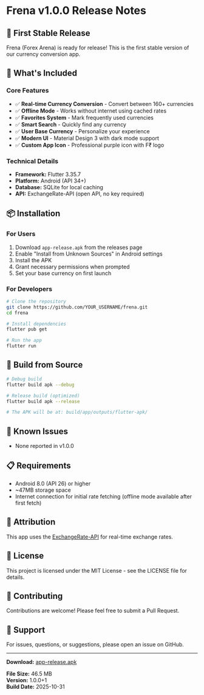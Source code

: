 # Frena v1.0.0 Release Notes

## 🎉 First Stable Release

Frena (Forex Arena) is ready for release! This is the first stable version of our currency conversion app.

## 📱 What's Included

### Core Features
- ✅ **Real-time Currency Conversion** - Convert between 160+ currencies
- ✅ **Offline Mode** - Works without internet using cached rates
- ✅ **Favorites System** - Mark frequently used currencies
- ✅ **Smart Search** - Quickly find any currency
- ✅ **User Base Currency** - Personalize your experience
- ✅ **Modern UI** - Material Design 3 with dark mode support
- ✅ **Custom App Icon** - Professional purple icon with F₹ logo

### Technical Details
- **Framework:** Flutter 3.35.7
- **Platform:** Android (API 34+)
- **Database:** SQLite for local caching
- **API:** ExchangeRate-API (open API, no key required)

## 📦 Installation

### For Users
1. Download `app-release.apk` from the releases page
2. Enable "Install from Unknown Sources" in Android settings
3. Install the APK
4. Grant necessary permissions when prompted
5. Set your base currency on first launch

### For Developers
```bash
# Clone the repository
git clone https://github.com/YOUR_USERNAME/frena.git
cd frena

# Install dependencies
flutter pub get

# Run the app
flutter run
```

## 🔧 Build from Source

```bash
# Debug build
flutter build apk --debug

# Release build (optimized)
flutter build apk --release

# The APK will be at: build/app/outputs/flutter-apk/
```

## 🐛 Known Issues
- None reported in v1.0.0

## 📋 Requirements
- Android 8.0 (API 26) or higher
- ~47MB storage space
- Internet connection for initial rate fetching (offline mode available after first fetch)

## 🙏 Attribution
This app uses the [ExchangeRate-API](https://www.exchangerate-api.com/) for real-time exchange rates.

## 📄 License
This project is licensed under the MIT License - see the LICENSE file for details.

## 🤝 Contributing
Contributions are welcome! Please feel free to submit a Pull Request.

## 📧 Support
For issues, questions, or suggestions, please open an issue on GitHub.

---

**Download:** [app-release.apk](build/app/outputs/flutter-apk/app-release.apk)

**File Size:** 46.5 MB  
**Version:** 1.0.0+1  
**Build Date:** 2025-10-31
